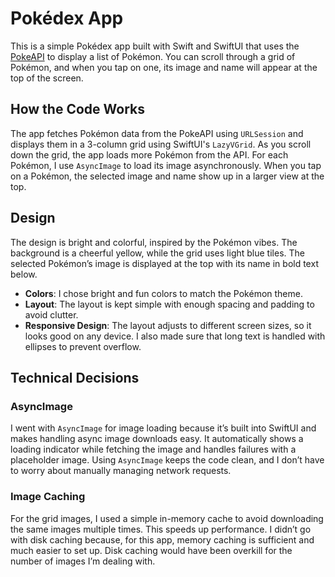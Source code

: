# Pokédex App

This is a simple Pokédex app built with Swift and SwiftUI that uses the [PokeAPI](https://pokeapi.co/) to display a list of Pokémon. You can scroll through a grid of Pokémon, and when you tap on one, its image and name will appear at the top of the screen.

## How the Code Works

The app fetches Pokémon data from the PokeAPI using `URLSession` and displays them in a 3-column grid using SwiftUI's `LazyVGrid`. As you scroll down the grid, the app loads more Pokémon from the API. For each Pokémon, I use `AsyncImage` to load its image asynchronously. When you tap on a Pokémon, the selected image and name show up in a larger view at the top.

## Design

The design is bright and colorful, inspired by the Pokémon vibes. The background is a cheerful yellow, while the grid uses light blue tiles. The selected Pokémon’s image is displayed at the top with its name in bold text below.

- **Colors**: I chose bright and fun colors to match the Pokémon theme.
- **Layout**: The layout is kept simple with enough spacing and padding to avoid clutter.
- **Responsive Design**: The layout adjusts to different screen sizes, so it looks good on any device. I also made sure that long text is handled with ellipses to prevent overflow.

## Technical Decisions

### AsyncImage
I went with `AsyncImage` for image loading because it’s built into SwiftUI and makes handling async image downloads easy. It automatically shows a loading indicator while fetching the image and handles failures with a placeholder image. Using `AsyncImage` keeps the code clean, and I don’t have to worry about manually managing network requests.

### Image Caching
For the grid images, I used a simple in-memory cache to avoid downloading the same images multiple times. This speeds up performance. I didn’t go with disk caching because, for this app, memory caching is sufficient and much easier to set up. Disk caching would have been overkill for the number of images I’m dealing with.

